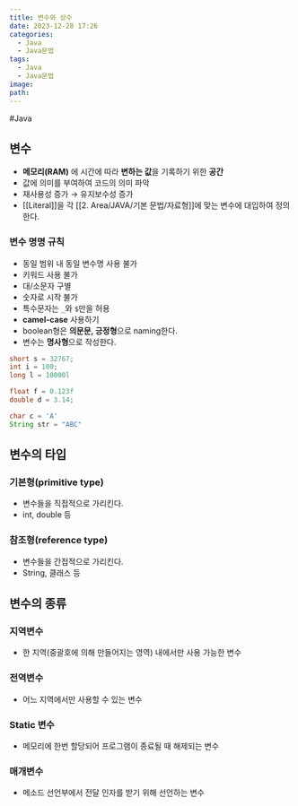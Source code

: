 ```yaml
---
title: 변수와 상수
date: 2023-12-28 17:26
categories:
  - Java
  - Java문법
tags:
  - Java
  - Java문법
image: 
path:
---
```

#Java 

## 변수
- **메모리(RAM)** 에 시간에 따라 **변하는 값**을 기록하기 위한 **공간**
- 값에 의미를 부여하여 코드의 의미 파악
- 재사용성 증가 → 유지보수성 증가
- [[Literal]]을 각 [[2. Area/JAVA/기본 문법/자료형]]에 맞는 변수에 대입하여 정의한다.

### 변수 명명 규칙

- 동일 범위 내 동일 변수명 사용 불가
- 키워드 사용 불가
- 대/소문자 구별
- 숫자로 시작 불가
- 특수문자는 `_`와 `$`만을 허용
- **camel-case** 사용하기
- boolean형은 **의문문, 긍정형**으로 naming한다.
- 변수는 **명사형**으로 작성한다.

```java
short s = 32767;
int i = 100;
long l = 10000l

float f = 0.123f
double d = 3.14;

char c = 'A'
String str = "ABC"
```

## 변수의 타입
### 기본형(primitive type)
+ 변수들을 직접적으로 가리킨다.
+ int, double 등

### 참조형(reference type)
+ 변수들을 간접적으로 가리킨다.
+ String, 클래스 등

## 변수의 종류

### 지역변수
- 한 지역(중괄호에 의해 만들어지는 영역) 내에서만 사용 가능한 변수

### 전역변수
- 어느 지역에서만 사용할 수 있는 변수

### Static 변수
- 메모리에 한번 할당되어 프로그램이 종료될 때 해제되는 변수

### 매개변수
- 메소드 선언부에서 전달 인자를 받기 위해 선언하는 변수
